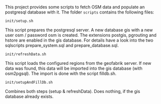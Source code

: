 This project provides some scripts to fetch OSM data and populate an postgresql database with it. The folder `scripts` contains the following files:

`init/setup.sh`

This script prepares the postgresql server. A new database gis with a new user osm / password osm is created. The extensions postgis, pgrouting and hstore are enabled in the gis database. For details have a look into the two sqlscripts prepare_system.sql and prepare_database.sql.

`init/refreshData.sh`

This script loads the configured regions from the geofabrik server. If new data was found, this data will be imported into the gis database (with osm2pgsql). The import is done with the script filldb.sh.

`init/setupAndFillDb.sh`

Combines both steps (setup & refreshData). Does nothing, if the gis database already exists.
